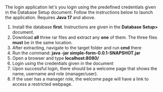 The login application let's you login using the predefined credentials given in the Database Setup document. 
Follow the instructions below to launch the application. Requires <b>Java 17</b> and above.

1. Install the database <b>first</b>. Instructions are given in the <b>Database Setup></b> document.
2. Download <b>all</b> three rar files and extract any <b>one</b> of them. The three files <b>must</b> be in the same location.
3. After extracting, navigate to the </b>target</b> folder and run <b>cmd</b> there
4. Run the command: <b>java -jar simple-form-0.0.1-SNAPSHOT.jar</b>
5. Open a browser and type <b>localhost:8080/</b>
6. Login using the credentials given in the document
7. Upon successful login, there should be a welcome page that shows the name, username and role (manager/user).
8. If the user has a manager role, the welcome page will have a link to access a restricted webpage.
